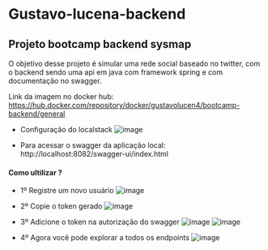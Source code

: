 # Gustavo-lucena-backend

## Projeto bootcamp backend sysmap

O objetivo desse projeto é simular uma rede social baseado no twitter, com o backend sendo uma api em java com framework spring e com documentação no swagger.

Link da imagem no docker hub: 
https://hub.docker.com/repository/docker/gustavolucen4/bootcamp-backend/general

- Configuração do localstack
![image](https://user-images.githubusercontent.com/87911974/236707631-086ac47c-9973-46c0-abf6-09e07b6cac86.png)


- Para acessar o swagger da aplicação local: http://localhost:8082/swagger-ui/index.html

#### Como ultilizar ?
- 1º Registre um novo usuário
![image](https://user-images.githubusercontent.com/87911974/236706751-f1f534bb-6a49-4a58-84eb-1e65d1f42d89.png)

- 2º Copie o token gerado
![image](https://user-images.githubusercontent.com/87911974/236706807-9e90381f-411c-48bd-bc96-c9bb098c9ca1.png)

- 3º Adicione o token na autorização do swagger
![image](https://user-images.githubusercontent.com/87911974/236706888-93e0ae52-71c1-4bf6-a9fd-e402acdb0fb0.png)
![image](https://user-images.githubusercontent.com/87911974/236706915-c6615ddb-f03c-42a6-ab7d-11f490e51c41.png)

- 4º Agora você pode explorar a todos os endpoints
![image](https://user-images.githubusercontent.com/87911974/236706979-b598f856-313b-48a1-a322-a1cde04c4dea.png)

